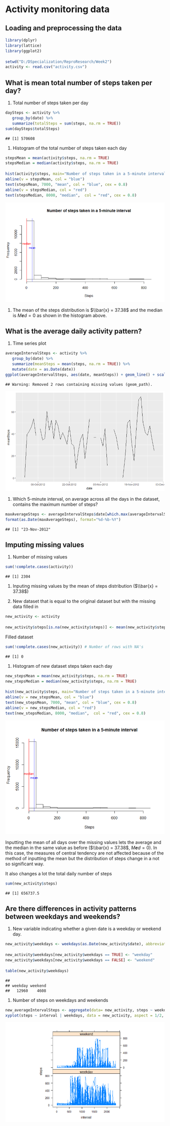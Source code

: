 Activity monitoring data
========================

Loading and preprocessing the data
----------------------------------

``` r
library(dplyr)
library(lattice)
library(ggplot2)

setwd("D:/DSpecialization/ReproResearch/Week2")
activity <- read.csv("activity.csv")
```

What is mean total number of steps taken per day?
-------------------------------------------------

1.  Total number of steps taken per day

``` r
daySteps <- activity %>%
   group_by(date) %>%
   summarize(totalSteps = sum(steps, na.rm = TRUE))
sum(daySteps$totalSteps)
```

    ## [1] 570608

1.  Histogram of the total number of steps taken each day

``` r
stepsMean = mean(activity$steps, na.rm = TRUE)
stepsMedian = median(activity$steps, na.rm = TRUE)

hist(activity$steps, main="Number of steps taken in a 5-minute interval", xlab = "Steps")
abline(v = stepsMean, col = "blue")
text(stepsMean, 7000, "mean", col = "blue", cex = 0.8)
abline(v = stepsMedian, col = "red")
text(stepsMedian, 8000, "median",  col = "red", cex = 0.8)
```

![](PA1_template_files/figure-markdown_github/unnamed-chunk-3-1.png)

1.  The mean of the steps distribution is $\\bar{x} = 37.38$ and the median is *M**e**d* = 0 as shown in the histogram above.

What is the average daily activity pattern?
-------------------------------------------

1.  Time series plot

``` r
averageIntervalSteps <- activity %>%
   group_by(date) %>%
   summarize(meanSteps = mean(steps, na.rm = TRUE)) %>%
   mutate(date = as.Date(date))
ggplot(averageIntervalSteps, aes(date, meanSteps)) + geom_line() + scale_x_date(date_breaks = "2 week", date_minor_breaks = "1 week", date_labels = "%d-%b-%Y")
```

    ## Warning: Removed 2 rows containing missing values (geom_path).

![](PA1_template_files/figure-markdown_github/unnamed-chunk-4-1.png)

1.  Which 5-minute interval, on average across all the days in the dataset, contains the maximum number of steps?

``` r
maxAverageSteps <- averageIntervalSteps$date[which.max(averageIntervalSteps$meanSteps)]
format(as.Date(maxAverageSteps), format="%d-%b-%Y")
```

    ## [1] "23-Nov-2012"

Imputing missing values
-----------------------

1.  Number of missing values

``` r
sum(!complete.cases(activity))
```

    ## [1] 2304

1.  Inputing missing values by the mean of steps distribution ($\\bar{x} = 37.38$)

2.  New dataset that is equal to the original dataset but with the missing data filled in

``` r
new_activity <- activity

new_activity$steps[is.na(new_activity$steps)] <- mean(new_activity$steps, na.rm = TRUE)
```

Filled dataset

``` r
sum(!complete.cases(new_activity)) # Number of rows with NA's
```

    ## [1] 0

1.  Histogram of new dataset steps taken each day

``` r
new_stepsMean = mean(new_activity$steps, na.rm = TRUE)
new_stepsMedian = median(new_activity$steps, na.rm = TRUE)

hist(new_activity$steps, main="Number of steps taken in a 5-minute interval", xlab = "Steps")
abline(v = new_stepsMean, col = "blue")
text(new_stepsMean, 7000, "mean", col = "blue", cex = 0.8)
abline(v = new_stepsMedian, col = "red")
text(new_stepsMedian, 8000, "median",  col = "red", cex = 0.8)
```

![](PA1_template_files/figure-markdown_github/unnamed-chunk-9-1.png)

Inputting the mean of all days over the missing values lets the average and the median in the same value as before ($\\bar{x} = 37.38$, *M**e**d* = 0). In this case, the measures of central tendency are not affected because of the method of inputting the mean but the distribution of steps change in a not so significant way.

It also changes a lot the total daily number of steps

``` r
sum(new_activity$steps)
```

    ## [1] 656737.5

Are there differences in activity patterns between weekdays and weekends?
-------------------------------------------------------------------------

1.  New variable indicating whether a given date is a weekday or weekend day.

``` r
new_activity$weekdays <- weekdays(as.Date(new_activity$date), abbreviate = TRUE) %in% c("Mon", "Tue", "Wed", "Thu", "Fri")

new_activity$weekdays[new_activity$weekdays == TRUE] <- "weekday"
new_activity$weekdays[new_activity$weekdays == FALSE] <- "weekend"

table(new_activity$weekdays)
```

    ## 
    ## weekday weekend 
    ##   12960    4608

1.  Number of steps on weekdays and weekends

``` r
new_averageIntervalSteps <- aggregate(data= new_activity, steps ~ weekdays, mean)
xyplot(steps ~ interval | weekdays, data = new_activity, aspect = 1/2, type = "l")
```

![](PA1_template_files/figure-markdown_github/unnamed-chunk-12-1.png)
